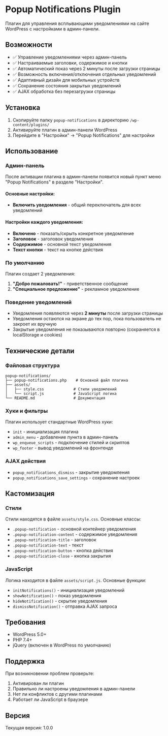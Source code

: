 # Popup Notifications Plugin

Плагин для управления всплывающими уведомлениями на сайте WordPress с настройками в админ-панели.

## Возможности

- ✅ Управление уведомлениями через админ-панель
- ✅ Настраиваемые заголовки, содержимое и кнопки
- ✅ Автоматический показ через 2 минуты после загрузки страницы
- ✅ Возможность включения/отключения отдельных уведомлений
- ✅ Адаптивный дизайн для мобильных устройств
- ✅ Сохранение состояния закрытых уведомлений
- ✅ AJAX обработка без перезагрузки страницы

## Установка

1. Скопируйте папку `popup-notifications` в директорию `/wp-content/plugins/`
2. Активируйте плагин в админ-панели WordPress
3. Перейдите в "Настройки" → "Popup Notifications" для настройки

## Использование

### Админ-панель

После активации плагина в админ-панели появится новый пункт меню "Popup Notifications" в разделе "Настройки".

#### Основные настройки:
- **Включить уведомления** - общий переключатель для всех уведомлений

#### Настройки каждого уведомления:
- **Включено** - показать/скрыть конкретное уведомление
- **Заголовок** - заголовок уведомления
- **Содержимое** - основной текст уведомления
- **Текст кнопки** - текст на кнопке действия

### По умолчанию

Плагин создает 2 уведомления:
1. **"Добро пожаловать!"** - приветственное сообщение
2. **"Специальное предложение"** - рекламное уведомление

### Поведение уведомлений

- Уведомления появляются через **2 минуты** после загрузки страницы
- Уведомления остаются на экране до тех пор, пока пользователь не закроет их вручную
- Закрытые уведомления не показываются повторно (сохраняется в localStorage и cookies)

## Технические детали

### Файловая структура
```
popup-notifications/
├── popup-notifications.php    # Основной файл плагина
├── assets/
│   ├── style.css             # Стили уведомлений
│   └── script.js             # JavaScript логика
└── README.md                 # Документация
```

### Хуки и фильтры

Плагин использует стандартные WordPress хуки:
- `init` - инициализация плагина
- `admin_menu` - добавление пункта в админ-панель
- `wp_enqueue_scripts` - подключение стилей и скриптов
- `wp_footer` - вывод уведомлений на фронтенде

### AJAX действия

- `popup_notifications_dismiss` - закрытие уведомления
- `popup_notifications_save_settings` - сохранение настроек

## Кастомизация

### Стили

Стили находятся в файле `assets/style.css`. Основные классы:
- `.popup-notification` - основной контейнер уведомления
- `.popup-notification-content` - содержимое уведомления
- `.popup-notification-title` - заголовок
- `.popup-notification-text` - текст
- `.popup-notification-button` - кнопка действия
- `.popup-notification-close` - кнопка закрытия

### JavaScript

Логика находится в файле `assets/script.js`. Основные функции:
- `initNotifications()` - инициализация уведомлений
- `showNotification()` - показ уведомления
- `hideNotification()` - скрытие уведомления
- `dismissNotification()` - отправка AJAX запроса

## Требования

- WordPress 5.0+
- PHP 7.4+
- jQuery (включен в WordPress по умолчанию)

## Поддержка

При возникновении проблем проверьте:
1. Активирован ли плагин
2. Правильно ли настроены уведомления в админ-панели
3. Нет ли конфликтов с другими плагинами
4. Работает ли JavaScript в браузере

## Версия

Текущая версия: 1.0.0

